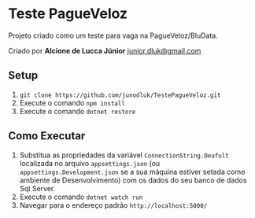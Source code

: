 ﻿# Teste PagueVeloz

Projeto criado como um teste para vaga na PagueVeloz/BluData.

Criado por **Alcione de Lucca Júnior** <junior.dluk@gmail.com>

## Setup
1. `git clone https://github.com/junodluk/TestePagueVeloz.git`
2. Execute o comando `npm install`
3. Execute o comando `dotnet restore`

## Como Executar
1. Substitua as propriedades da variável `ConnectionString.Deafult` localizada no arquivo `appsettings.json` (ou `appsettings.Development.json` se a sua máquina estiver setada como ambiente de Desenvolvimento) com os dados do seu banco de dados Sql Server.
2. Execute o comando `dotnet watch run`
3. Navegar para o endereço padrão `http://localhost:5000/`